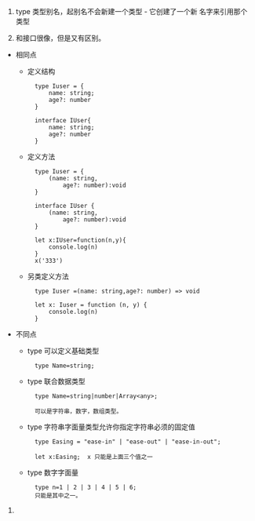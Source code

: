 1. type 类型别名，起别名不会新建一个类型 - 它创建了一个新 名字来引用那个类型

2. 和接口很像，但是又有区别。
   
+ 相同点
  
    + 定义结构

            type Iuser = {
                name: string;
                age?: number
            }

            interface IUser{
                name: string;
                age?: number
            }
    + 定义方法

            type Iuser = {
                (name: string,
                    age?: number):void
            }

            interface IUser {
                (name: string,
                    age?: number):void
            }

            let x:IUser=function(n,y){
                console.log(n)
            }
            x('333')
    + 另类定义方法

            type Iuser =(name: string,age?: number) => void

            let x: Iuser = function (n, y) {
                console.log(n)
            }
+ 不同点
    + type 可以定义基础类型

            type Name=string;
    + type 联合数据类型

            type Name=string|number|Array<any>; 

            可以是字符串，数字，数组类型。
    + type 字符串字面量类型允许你指定字符串必须的固定值

            type Easing = "ease-in" | "ease-out" | "ease-in-out";

            let x:Easing;  x 只能是上面三个值之一
    + type 数字字面量

            type n=1 | 2 | 3 | 4 | 5 | 6;
            只能是其中之一。
1. 